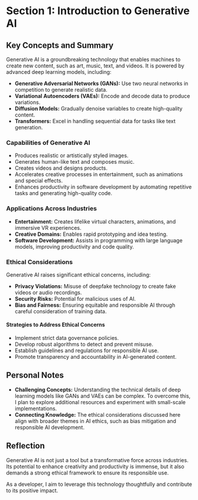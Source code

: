 # Section 1: Introduction to Generative AI

## Key Concepts and Summary

Generative AI is a groundbreaking technology that enables machines to create new content, such as art, music, text, and videos. It is powered by advanced deep learning models, including:

- **Generative Adversarial Networks (GANs):** Use two neural networks in competition to generate realistic data.
- **Variational Autoencoders (VAEs):** Encode and decode data to produce variations.
- **Diffusion Models:** Gradually denoise variables to create high-quality content.
- **Transformers:** Excel in handling sequential data for tasks like text generation.

### Capabilities of Generative AI


- Produces realistic or artistically styled images.
- Generates human-like text and composes music.
- Creates videos and designs products.
- Accelerates creative processes in entertainment, such as animations and special effects.
- Enhances productivity in software development by automating repetitive tasks and generating high-quality code.

### Applications Across Industries


- **Entertainment:** Creates lifelike virtual characters, animations, and immersive VR experiences.
- **Creative Domains:** Enables rapid prototyping and idea testing.
- **Software Development:** Assists in programming with large language models, improving productivity and code quality.

### Ethical Considerations

Generative AI raises significant ethical concerns, including:

- **Privacy Violations:** Misuse of deepfake technology to create fake videos or audio recordings.
- **Security Risks:** Potential for malicious uses of AI.
- **Bias and Fairness:** Ensuring equitable and responsible AI through careful consideration of training data.

#### Strategies to Address Ethical Concerns

- Implement strict data governance policies.
- Develop robust algorithms to detect and prevent misuse.
- Establish guidelines and regulations for responsible AI use.
- Promote transparency and accountability in AI-generated content.

## Personal Notes

- **Challenging Concepts:** Understanding the technical details of deep learning models like GANs and VAEs can be complex. To overcome this, I plan to explore additional resources and experiment with small-scale implementations.
- **Connecting Knowledge:** The ethical considerations discussed here align with broader themes in AI ethics, such as bias mitigation and responsible AI development.

## Reflection

Generative AI is not just a tool but a transformative force across industries. Its potential to enhance creativity and productivity is immense, but it also demands a strong ethical framework to ensure its responsible use.

As a developer, I aim to leverage this technology thoughtfully and contribute to its positive impact.
